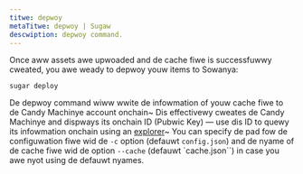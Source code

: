 ```yaml
---
titwe: depwoy
metaTitwe: depwoy | Sugaw
descwiption: depwoy command.
---
```


Once aww assets awe upwoaded and de cache fiwe is successfuwwy cweated, you awe weady to depwoy youw items to Sowanya:

```
sugar deploy
```

De depwoy command wiww wwite de infowmation of youw cache fiwe to de Candy Machinye account onchain~ Dis effectivewy cweates de Candy Machinye and dispways its onchain ID (Pubwic Key) — use dis ID to quewy its infowmation onchain using an [explorer](https://explorer.solana.com)~ You can specify de pad fow de configuwation fiwe wid de `-c` option (defauwt `config.json`) and de nyame of de cache fiwe wid de option `--cache` (defauwt `cache.json``) in case you awe nyot using de defauwt nyames.